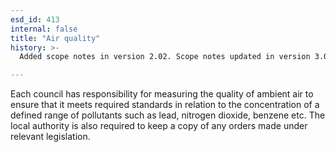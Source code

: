 ```yaml
---
esd_id: 413
internal: false
title: "Air quality"
history: >-
  Added scope notes in version 2.02. Scope notes updated in version 3.00 to include maintaining the statutory register. Term name changed from 'Pollution control - air' to 'Pollution control - air quality' in version 3.00. Name changed to 'Air pollution' in version 4.00.

---
```


Each council has responsibility for measuring the quality of ambient air to ensure that it meets required standards in relation to the concentration of a defined range of pollutants such as lead, nitrogen dioxide, benzene etc. The local authority is also required to keep a copy of any orders made under relevant legislation.

